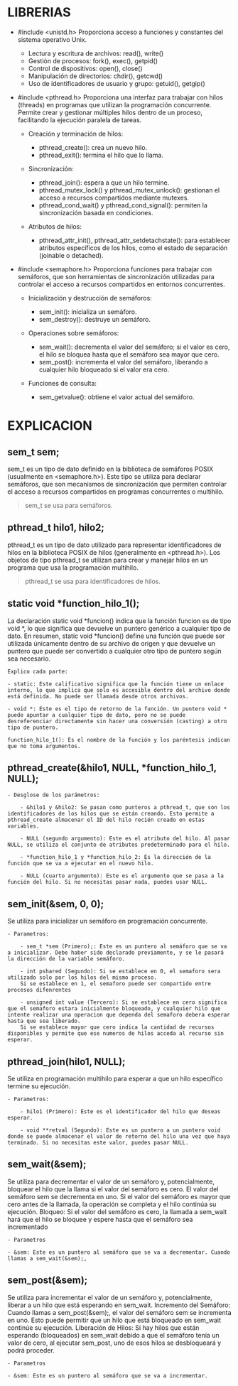 # LIBRERIAS

- #include <unistd.h>
Proporciona acceso a funciones y constantes del sistema operativo Unix.

    - Lectura y escritura de archivos: read(), write()
    - Gestión de procesos: fork(), exec(), getpid()
    - Control de dispositivos: open(), close()
    - Manipulación de directorios: chdir(), getcwd()
    - Uso de identificadores de usuario y grupo: getuid(), getgip()

- #include <pthread.h>
Proporciona una interfaz para trabajar con hilos (threads) en programas que utilizan la programación concurrente. Permite crear y gestionar múltiples hilos dentro de un proceso, facilitando la ejecución paralela de tareas.

    - Creación y terminación de hilos:

        - pthread_create(): crea un nuevo hilo.
        - pthread_exit(): termina el hilo que lo llama.

    - Sincronización:

        - pthread_join(): espera a que un hilo termine.
        - pthread_mutex_lock() y pthread_mutex_unlock(): gestionan el acceso a recursos compartidos mediante mutexes.
        - pthread_cond_wait() y pthread_cond_signal(): permiten la sincronización basada en condiciones.

    - Atributos de hilos:

        - pthread_attr_init(), pthread_attr_setdetachstate(): para establecer atributos específicos de los hilos, como el estado de separación (joinable o detached).

- #include <semaphore.h>
Proporciona funciones para trabajar con semáforos, que son herramientas de sincronización utilizadas para controlar el acceso a recursos compartidos en entornos concurrentes.

    - Inicialización y destrucción de semáforos:

        - sem_init(): inicializa un semáforo.
        - sem_destroy(): destruye un semáforo.

    - Operaciones sobre semáforos:

        - sem_wait(): decrementa el valor del semáforo; si el valor es cero, el hilo se bloquea hasta que el semáforo sea mayor que cero.
        - sem_post(): incrementa el valor del semáforo, liberando a cualquier hilo bloqueado si el valor era cero.

    - Funciones de consulta:

        - sem_getvalue(): obtiene el valor actual del semáforo.
        
#   EXPLICACION

## sem_t sem; 
sem_t es un tipo de dato definido en la biblioteca de semáforos POSIX (usualmente en <semaphore.h>). Este tipo se utiliza para declarar semáforos, que son mecanismos de sincronización que permiten controlar el acceso a recursos compartidos en programas concurrentes o multihilo.
> sem_t se usa para semáforos.

## pthread_t hilo1, hilo2;  
pthread_t es un tipo de dato utilizado para representar identificadores de hilos en la biblioteca POSIX de hilos (generalmente en <pthread.h>). Los objetos de tipo pthread_t se utilizan para crear y manejar hilos en un programa que usa la programación multihilo.
> pthread_t se usa para identificadores de hilos.

## static void *function_hilo_1();
La declaración static void *funcion() indica que la función funcion es de tipo void *, lo que significa que devuelve un puntero genérico a cualquier tipo de dato. 
En resumen, static void *funcion() define una función que puede ser utilizada únicamente dentro de su archivo de origen y que devuelve un puntero que puede ser convertido a cualquier otro tipo de puntero según sea necesario.

    Explico cada parte:

    - static: Este calificativo significa que la función tiene un enlace interno, lo que implica que solo es accesible dentro del archivo donde está definida. No puede ser llamada desde otros archivos.

    - void *: Este es el tipo de retorno de la función. Un puntero void * puede apuntar a cualquier tipo de dato, pero no se puede desreferenciar directamente sin hacer una conversión (casting) a otro tipo de puntero.

    function_hilo_1(): Es el nombre de la función y los paréntesis indican que no toma argumentos.


## pthread_create(&hilo1, NULL, *function_hilo_1, NULL);

    - Desglose de los parámetros:

        - &hilo1 y &hilo2: Se pasan como punteros a pthread_t, que son los identificadores de los hilos que se están creando. Esto permite a pthread_create almacenar el ID del hilo recién creado en estas variables.

        - NULL (segundo argumento): Este es el atributo del hilo. Al pasar NULL, se utiliza el conjunto de atributos predeterminado para el hilo.

        - *function_hilo_1 y *function_hilo_2: Es la dirección de la función que se va a ejecutar en el nuevo hilo.

        - NULL (cuarto argumento): Este es el argumento que se pasa a la función del hilo. Si no necesitas pasar nada, puedes usar NULL.

## sem_init(&sem, 0, 0);
Se utiliza para inicializar un semáforo en programación concurrente.

    - Parametros:

        - sem_t *sem (Primero);: Este es un puntero al semáforo que se va a inicializar. Debe haber sido declarado previamente, y se le pasará la dirección de la variable semáforo.

        - int pshared (Segundo): Si se establece en 0, el semaforo sera utilizado solo por los hilos del mismo proceso.
        Si se establece en 1, el semaforo puede ser compartido entre procesos difenrentes

        - unsigned int value (Tercero): Si se establece en cero significa que el semaforo estara inicialmente bloqueado, y cualquier hilo que intente realizar una operacion que dependa del semaforo debera esperar hasta que sea liberado.
        Si se establece mayor que cero indica la cantidad de recursos disponibles y permite que ese numeros de hilos acceda al recurso sin esperar.

## pthread_join(hilo1, NULL);
Se utiliza en programación multihilo para esperar a que un hilo específico termine su ejecución.

    - Parametros:

        - hilo1 (Primero): Este es el identificador del hilo que deseas esperar.

        - void **retval (Segundo): Este es un puntero a un puntero void donde se puede almacenar el valor de retorno del hilo una vez que haya terminado. Si no necesitas este valor, puedes pasar NULL.

## sem_wait(&sem);
Se utiliza para decrementar el valor de un semáforo y, potencialmente, bloquear el hilo que la llama si el valor del semáforo es cero.
El valor del semáforo sem se decrementa en uno. Si el valor del semáforo es mayor que cero antes de la llamada, la operación se completa y el hilo continúa su ejecución.
Bloqueo: Si el valor del semáforo es cero, la llamada a sem_wait hará que el hilo se bloquee y espere hasta que el semáforo sea incrementado

    - Parametros 

    - &sem: Este es un puntero al semáforo que se va a decrementar. Cuando llamas a sem_wait(&sem);, 

## sem_post(&sem);
Se utiliza para incrementar el valor de un semáforo y, potencialmente, liberar a un hilo que está esperando en sem_wait.
Incremento del Semáforo: Cuando llamas a sem_post(&sem);, el valor del semáforo sem se incrementa en uno. Esto puede permitir que un hilo que está bloqueado en sem_wait continúe su ejecución.
Liberación de Hilos: Si hay hilos que están esperando (bloqueados) en sem_wait debido a que el semáforo tenía un valor de cero, al ejecutar sem_post, uno de esos hilos se desbloqueará y podrá proceder.

    - Parametros

    - &sem: Este es un puntero al semáforo que se va a incrementar.